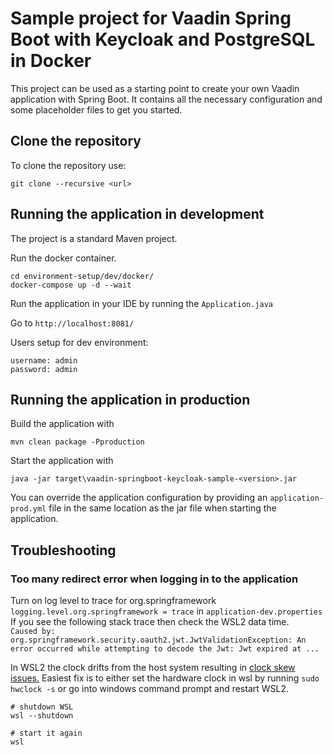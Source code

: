 # Sample project for Vaadin Spring Boot with Keycloak and PostgreSQL in Docker

This project can be used as a starting point to create your own Vaadin application with Spring Boot.
It contains all the necessary configuration and some placeholder files to get you started.

## Clone the repository

To clone the repository use:

```
git clone --recursive <url>
```

## Running the application in development

The project is a standard Maven project.

Run the docker container.

```
cd environment-setup/dev/docker/
docker-compose up -d --wait
```

Run the application in your IDE by running the `Application.java`

Go to `http://localhost:8081/`

Users setup for dev environment:

```
username: admin
password: admin
```

## Running the application in production

Build the application with 
```
mvn clean package -Pproduction
```

Start the application with
```
java -jar target\vaadin-springboot-keycloak-sample-<version>.jar
```
You can override the application configuration by providing an `application-prod.yml` file in the same location as the jar file when starting the application.

## Troubleshooting


### Too many redirect error when logging in to the application

Turn on log level to trace for org.springframework `logging.level.org.springframework = trace`
in `application-dev.properties`\
If you see the following stack trace then check the WSL2 data time.\
`Caused by: org.springframework.security.oauth2.jwt.JwtValidationException: An error occurred while attempting to decode the Jwt: Jwt expired at ...`

In WSL2 the clock drifts from the host system resulting
in [clock skew issues.](https://github.com/microsoft/WSL/issues/10006)
Easiest fix is to either set the hardware clock in wsl by running `sudo hwclock -s` or go into windows command prompt
and restart WSL2.

```
# shutdown WSL
wsl --shutdown

# start it again
wsl
```

